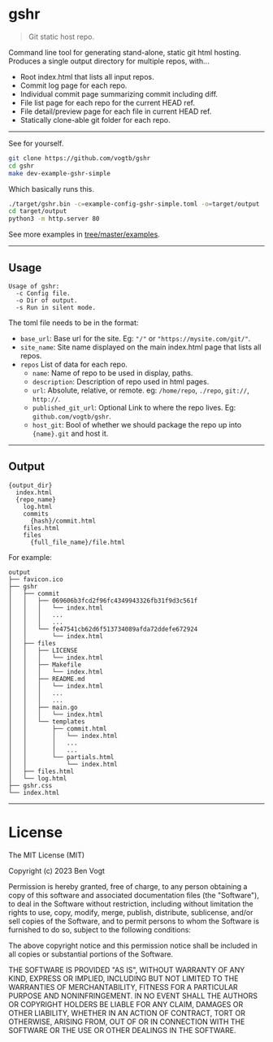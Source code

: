 # gshr

> Git static host repo.

Command line tool for generating stand-alone, static git html hosting. Produces a single output
directory for multiple repos, with...

* Root index.html that lists all input repos.
* Commit log page for each repo.
* Individual commit page summarizing commit including diff.
* File list page for each repo for the current HEAD ref.
* File detail/preview page for each file in current HEAD ref.
* Statically clone-able git folder for each repo.

---

See for yourself.

```bash
git clone https://github.com/vogtb/gshr
cd gshr
make dev-example-gshr-simple
```

Which basically runs this.

```bash
./target/gshr.bin -c=example-config-gshr-simple.toml -o=target/output
cd target/output
python3 -m http.server 80
```

See more examples in [tree/master/examples](tree/master/examples).

---

## Usage

```
Usage of gshr:
  -c Config file.
  -o Dir of output.
  -s Run in silent mode.
```

The toml file needs to be in the format:

* `base_url`: Base url for the site. Eg: `"/"` or `"https://mysite.com/git/"`.  
* `site_name`: Site name displayed on the main index.html page that lists all repos.
* `repos` List of data for each repo.
  * `name`: Name of repo to be used in display, paths.
  * `description`: Description of repo used in html pages.
  * `url`: Absolute, relative, or remote. eg: `/home/repo`, `./repo`, `git://`, `http://`.
  * `published_git_url`: Optional Link to where the repo lives. Eg: `github.com/vogtb/gshr`.
  * `host_git`: Bool of whether we should package the repo up into `{name}.git` and host it.

---

## Output

```text
{output_dir}
  index.html
  {repo_name}
    log.html
    commits
      {hash}/commit.html
    files.html
    files
      {full_file_name}/file.html
```

For example:

```text
output
├── favicon.ico
├── gshr
│   ├── commit
│   │   ├── 069606b3fcd2f96fc4349943326fb31f9d3c561f
│   │   │   └── index.html
│   │   │   ...
│   │   │   ...
│   │   └── fe47541cb62d6f513734089afda72ddefe672924
│   │       └── index.html
│   ├── files
│   │   ├── LICENSE
│   │   │   └── index.html
│   │   ├── Makefile
│   │   │   └── index.html
│   │   ├── README.md
│   │   │   └── index.html
│   │   │   ...
│   │   │   ...
│   │   ├── main.go
│   │   │   └── index.html
│   │   └── templates
│   │       ├── commit.html
│   │       │   └── index.html
│   │       │   ...
│   │       │   ...
│   │       └── partials.html
│   │           └── index.html
│   ├── files.html
│   └── log.html
├── gshr.css
└── index.html
```

---

# License

The MIT License (MIT)

Copyright (c) 2023 Ben Vogt

Permission is hereby granted, free of charge, to any person obtaining a copy
of this software and associated documentation files (the "Software"), to deal
in the Software without restriction, including without limitation the rights
to use, copy, modify, merge, publish, distribute, sublicense, and/or sell
copies of the Software, and to permit persons to whom the Software is
furnished to do so, subject to the following conditions:

The above copyright notice and this permission notice shall be included in all
copies or substantial portions of the Software.

THE SOFTWARE IS PROVIDED "AS IS", WITHOUT WARRANTY OF ANY KIND, EXPRESS OR
IMPLIED, INCLUDING BUT NOT LIMITED TO THE WARRANTIES OF MERCHANTABILITY,
FITNESS FOR A PARTICULAR PURPOSE AND NONINFRINGEMENT. IN NO EVENT SHALL THE
AUTHORS OR COPYRIGHT HOLDERS BE LIABLE FOR ANY CLAIM, DAMAGES OR OTHER
LIABILITY, WHETHER IN AN ACTION OF CONTRACT, TORT OR OTHERWISE, ARISING FROM,
OUT OF OR IN CONNECTION WITH THE SOFTWARE OR THE USE OR OTHER DEALINGS IN THE
SOFTWARE.